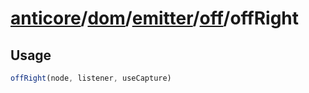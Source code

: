 # [anticore](../../../../../../#reference)/[dom](../../../#reference)/[emitter](../../#reference)/[off](../#reference)/<a name="reference">offRight</a>

## Usage

```js
offRight(node, listener, useCapture)
```